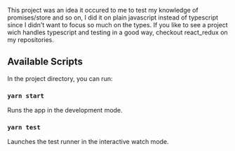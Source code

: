 This project was an idea it occured to me to test my knowledge of promises/store and so on, I did it on plain javascript instead of typescript since I didn't want to focus so much on the types. If you like to see a project wich handles typescript and testing in a good way, checkout react_redux on my repositories.

## Available Scripts

In the project directory, you can run:

### `yarn start`

Runs the app in the development mode.

### `yarn test`

Launches the test runner in the interactive watch mode.
